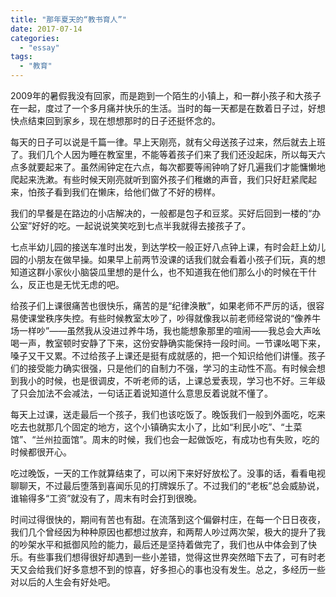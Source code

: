 ```yaml
---
title: "那年夏天的“教书育人”"
date: 2017-07-14
categories: 
  - "essay"
tags: 
  - "教育"
---
```


2009年的暑假我没有回家，而是跑到一个陌生的小镇上，和一群小孩子和大孩子在一起，度过了一个多月痛并快乐的生活。当时的每一天都是在数着日子过，好想快点结束回到家乡，现在想想那时的日子还挺怀念的。

每天的日子可以说是千篇一律。早上天刚亮，就有父母送孩子过来，然后就去上班了。我们几个人因为睡在教室里，不能等着孩子们来了我们还没起床，所以每天六点多就要起来了。虽然闹钟定在六点，每次都要等闹钟响了好几遍我们才能慵懒地爬起来洗漱。有些时候天刚亮就听到窗外孩子们稚嫩的声音，我们只好赶紧爬起来，怕孩子看到我们在懒床，给他们做了不好的榜样。

我们的早餐是在路边的小店解决的，一般都是包子和豆浆。买好后回到一楼的“办公室”好好的吃。一起说说笑笑吃到七点半我就得去接孩子了。

七点半幼儿园的接送车准时出发，到达学校一般正好八点钟上课，有时会赶上幼儿园的小朋友在做早操。如果早上前两节没课的话我们就会看着小孩子们玩，真的想知道这群小家伙小脑袋瓜里想的是什么，也不知道我在他们那么小的时候在干什么，反正也是无忧无虑的吧。

给孩子们上课很痛苦也很快乐，痛苦的是“纪律涣散”，如果老师不严厉的话，很容易使课堂秩序失控。有些时候教室太吵了，吵得就像我以前老师经常说的“像养牛场一样吵”——虽然我从没进过养牛场，我也能想象那里的喧闹——我总会大声吆喝一声，教室顿时安静了下来，这份安静确实能保持一段时间。一节课吆喝下来，嗓子又干又累。不过给孩子上课还是挺有成就感的，把一个知识给他们讲懂。孩子们的接受能力确实很强，只是他们的自制力不强，学习的主动性不高。有时候会想到我小的时候，也是很调皮，不听老师的话，上课总爱表现，学习也不好。三年级了只会加法不会减法，一句话正着说知道什么意思反着说就不懂了。

每天上过课，送走最后一个孩子，我们也该吃饭了。晚饭我们一般到外面吃，吃来吃去也就那几个固定的地方，这个小镇确实太小了，比如“利民小吃”、“土菜馆”、“兰州拉面馆”。周末的时候，我们也会一起做饭吃，有成功也有失败，吃的时候都很开心。

吃过晚饭，一天的工作就算结束了，可以闲下来好好放松了。没事的话，看看电视聊聊天，不过最后堕落到喜闻乐见的打牌娱乐了。不过我们的“老板”总会威胁说，谁输得多“工资”就没有了，周末有时会打到很晚。

时间过得很快的，期间有苦也有甜。在流落到这个偏僻村庄，在每一个日日夜夜，我们几个曾经因为种种原因也都想过放弃，和两帮人吵过两次架，极大的提升了我的吵架水平和抵御风险的能力，最后还是坚持着做完了，我们也从中体会到了快乐。有些事我们想得很好却遇到一些小差错，觉得这世界突然暗下去了，可有时老天又会给我们好多意想不到的惊喜，好多担心的事也没有发生。总之，多经历一些对以后的人生会有好处吧。
